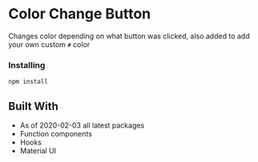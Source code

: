 # Color Change Button

Changes color depending on what button was clicked, also added to add your own custom `#` color

### Installing

```
npm install
```

## Built With

- As of 2020-02-03 all latest packages
- Function components
- Hooks
- Material UI
